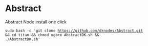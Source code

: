 # Abstract
Abstract Node install one click 


<code>sudo bash -c 'git clone https://github.com/dknodes/Abstract.git && cd titan  && chmod ugo+x AbstractDK.sh && ./AbstractDK.sh'</code>
